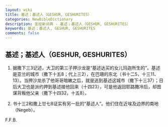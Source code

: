 ```yaml
---
layout: wiki
title: 基述；基述人（GESHUR, GESHURITES）
categories: NewBibleDictionary
description: 圣经新词典 - 基述；基述人（GESHUR, GESHURITES）
keywords: 基述；基述人, GESHUR, GESHURITES
comments: false
---
```


## 基述；基述人（GESHUR, GESHURITES）

1. 据撒下三3记述，大卫的第三子押沙龙是“基述达买的女儿玛迦所生的”。基述是亚兰的城市（撒下十五8；代上三2），在巴珊的东北（书十二5，十三11、13）。当押沙龙杀了他哥哥暗嫩之后，就是逃到基述这城市（撒下十三37）；日后大卫也是派约押到基述接他回来（十四23），可是他返回耶路撒冷后，却图谋背叛他父亲（撒下十四32，十五8）。

2. 书十三2和撒上廿七8证实有另一批的“基述人”。他们住在近埃及边界的南地（Negeb）。

F.F.B.








